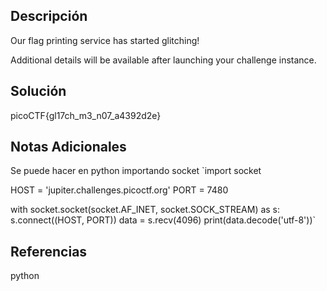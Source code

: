 
## Descripción 

Our flag printing service has started glitching!

Additional details will be available after launching your challenge instance.

## Solución

picoCTF{gl17ch_m3_n07_a4392d2e}
## Notas Adicionales

Se puede hacer en python importando socket
`import socket

HOST = 'jupiter.challenges.picoctf.org'
PORT = 7480

with socket.socket(socket.AF_INET, socket.SOCK_STREAM) as s:
    s.connect((HOST, PORT))
    data = s.recv(4096)
    print(data.decode('utf-8'))`
## Referencias
python